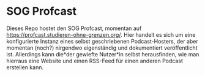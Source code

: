 # SOG Profcast

Dieses Repo hostet den SOG Profcast, momentan auf https://profcast.studieren-ohne-grenzen.org/.
Hier handelt es sich um eine konfigurierte Instanz eines selbst geschriebenen Podcast-Hosters,
der aber momentan (noch?) nirgendwo eigenständig und dokumentiert veröffentlicht ist. Allerdings
kann die\*der gewiefte Nutzer\*in selbst herausfinden, wie man hierraus eine Website und einen
RSS-Feed für einen anderen Podcast erstellen kann.
